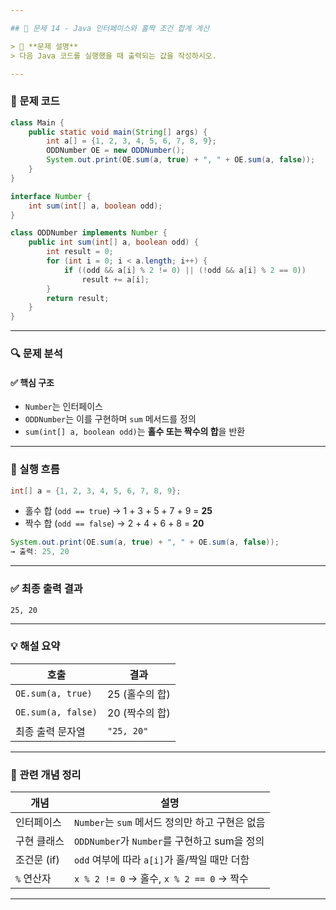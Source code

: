 ```yaml
---

## 🔢 문제 14 - Java 인터페이스와 홀짝 조건 합계 계산

> 📌 **문제 설명**
> 다음 Java 코드를 실행했을 때 출력되는 값을 작성하시오.

---
```


### 📄 문제 코드

```java
class Main {
    public static void main(String[] args) {
        int a[] = {1, 2, 3, 4, 5, 6, 7, 8, 9};
        ODDNumber OE = new ODDNumber();
        System.out.print(OE.sum(a, true) + ", " + OE.sum(a, false));
    }
}

interface Number {
    int sum(int[] a, boolean odd);
}

class ODDNumber implements Number {
    public int sum(int[] a, boolean odd) {
        int result = 0;
        for (int i = 0; i < a.length; i++) {
            if ((odd && a[i] % 2 != 0) || (!odd && a[i] % 2 == 0))
                result += a[i];
        }
        return result;
    }
}
```

---

### 🔍 문제 분석

#### ✅ 핵심 구조

* `Number`는 인터페이스
* `ODDNumber`는 이를 구현하며 `sum` 메서드를 정의
* `sum(int[] a, boolean odd)`는 **홀수 또는 짝수의 합**을 반환

---

### 🔢 실행 흐름

```java
int[] a = {1, 2, 3, 4, 5, 6, 7, 8, 9};
```

* 홀수 합 (`odd == true`) → 1 + 3 + 5 + 7 + 9 = **25**
* 짝수 합 (`odd == false`) → 2 + 4 + 6 + 8 = **20**

```java
System.out.print(OE.sum(a, true) + ", " + OE.sum(a, false));
→ 출력: 25, 20
```

---

### ✅ 최종 출력 결과

```
25, 20
```

---

### 💡 해설 요약

| 호출                 | 결과         |
| ------------------ | ---------- |
| `OE.sum(a, true)`  | 25 (홀수의 합) |
| `OE.sum(a, false)` | 20 (짝수의 합) |
| 최종 출력 문자열          | `"25, 20"` |

---

### 📘 관련 개념 정리

| 개념       | 설명                                   |
| -------- | ------------------------------------ |
| 인터페이스    | `Number`는 `sum` 메서드 정의만 하고 구현은 없음    |
| 구현 클래스   | `ODDNumber`가 `Number`를 구현하고 sum을 정의  |
| 조건문 (if) | `odd` 여부에 따라 `a[i]`가 홀/짝일 때만 더함      |
| `%` 연산자  | `x % 2 != 0` → 홀수, `x % 2 == 0` → 짝수 |

---